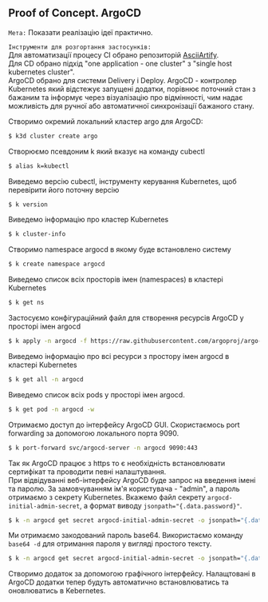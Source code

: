 ## Proof of Concept. ArgoCD  

`Мета:` Показати реалізацію ідеї практично.

`Інструменти для розгортання застосунків:`  
Для автоматизації процесу CI обрано репозиторій [AsciiArtify](https://github.com/astergam/SciiArtify).  
Для CD обрано підхід "one application - one cluster" з "single host kubernetes cluster".  
ArgoCD обрано для системи Delivery і Deploy. ArgoCD - контролер Kubernetes який відстежує запущені додатки, порівнює поточний стан з бажаним та інформує через візуалізацію про відмінності, чим надає можливість для ручної або автоматичної синхронізації бажаного стану.  
  
Створимо окремий локальний кластер argo для ArgoCD:  
```bash
$ k3d cluster create argo
```  
Створюємо псевдоним k який вказує на команду cubectl
```bash
$ alias k=kubectl
```  
Виведемо версію cubectl, інструменту керування Kubernetes, щоб перевірити його поточну версію
```bash
$ k version
```  
Виведемо інформацію про кластер Kubernetes
```bash
$ k cluster-info
```  
Створимо namespace argocd в якому буде встановлено систему  
```bash
$ k create namespace argocd
```  
Виведемо список всіх просторів імен (namespaces) в кластері Kubernetes  
```bash
$ k get ns
```  
Застосуємо конфігураційний файл для створення ресурсів ArgoCD у просторі імен argocd  
```bash
$ k apply -n argocd -f https://raw.githubusercontent.com/argoproj/argo-cd/stable/manifests/install.yaml
```  
Виведемо інформацію про всі ресурси з простору імен argocd в кластері Kubernetes  
```bash
$ k get all -n argocd
```  
Виведемо список всіх pods у просторі імен argocd.  
```bash
$ k get pod -n argocd -w
```  
Отримаємо доступ до інтерфейсу ArgoCD GUI. Скористаємось port forwarding за допомогою локального порта 9090.  
```bash
$ k port-forward svc/argocd-server -n argocd 9090:443
```  
Так як ArgoCD працює з https то є необхідність встановлювати сертифікат та проводити певні налаштування.  
При відвідуванні веб-інтерфейсу ArgoCD буде запрос на введення імені та паролю. За замовчуванням  ім'я користувача - "admin", а пароль отримаємо з секрету Kubernetes. Вкажемо файл секрету `argocd-initial-admin-secret`, а формат виводу `jsonpath="{.data.password}"`.  
```bash
$ k -n argocd get secret argocd-initial-admin-secret -o jsonpath="{.data.password}"
```  
Ми отримаємо закодований пароль base64. Використаємо команду `base64 -d` для отримання пароля у вигляді простого тексту.  
```bash
$ k -n argocd get secret argocd-initial-admin-secret -o jsonpath="{.data.password}" | base64 -d; echo
```  
Створимо додаток за допомогою графічного інтерфейсу. Налащтовані в ArgoCD додатки тепер будуть автоматично встановлюватись та оновлюватись в Kebernetes.